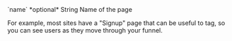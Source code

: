 <tr>
  <td markdown="span">`name`</td>
  <td markdown="span">*optional*</td>
  <td markdown="span">String</td>
  <td markdown="span">Name of the page
    <p> For example, most sites have a "Signup" page that can be useful to tag, so you can see users as they move through your funnel.</p>
  </td>
</tr>
